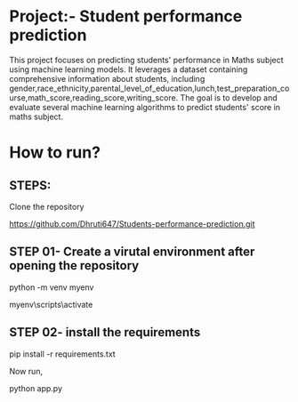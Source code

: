 <h1>Project:- Student performance prediction</h1>

This project focuses on predicting students' performance in Maths subject using machine learning models. It leverages a dataset containing comprehensive information about students, including gender,race_ethnicity,parental_level_of_education,lunch,test_preparation_course,math_score,reading_score,writing_score. The goal is to develop and evaluate several machine learning algorithms to predict students' score in maths subject. 

<h1>How to run?</h1>

<h2>STEPS:</h2>

Clone the repository

https://github.com/Dhruti647/Students-performance-prediction.git

<h2>STEP 01- Create a virutal environment after opening the repository</h2>

python -m venv myenv

myenv\scripts\activate

<h2>STEP 02- install the requirements</h2>

pip install -r requirements.txt

Now run,

python app.py

